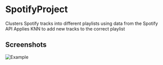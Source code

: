 # SpotifyProject
Clusters Spotify tracks into different playlists using data from the Spotify API
Applies KNN to add new tracks to the correct playlist 

## Screenshots
![Example](/public/screenshot.png)
